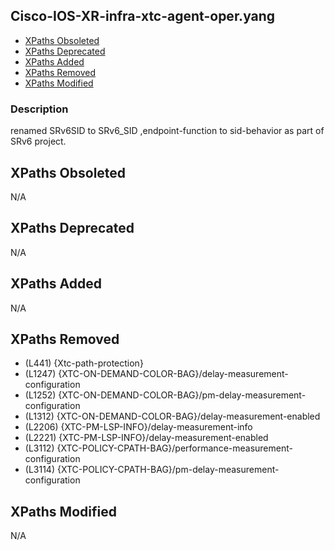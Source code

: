 ## Cisco-IOS-XR-infra-xtc-agent-oper.yang

- [XPaths Obsoleted](#xpaths-obsoleted)
- [XPaths Deprecated](#xpaths-deprecated)
- [XPaths Added](#xpaths-added)
- [XPaths Removed](#xpaths-removed)
- [XPaths Modified](#xpaths-modified)

### Description

renamed SRv6SID to SRv6_SID ,endpoint-function to sid-behavior as part of SRv6 project.

## XPaths Obsoleted

N/A

## XPaths Deprecated

N/A

## XPaths Added

N/A

## XPaths Removed

- (L441)	{Xtc-path-protection}
- (L1247)	{XTC-ON-DEMAND-COLOR-BAG}/delay-measurement-configuration
- (L1252)	{XTC-ON-DEMAND-COLOR-BAG}/pm-delay-measurement-configuration
- (L1312)	{XTC-ON-DEMAND-COLOR-BAG}/delay-measurement-enabled
- (L2206)	{XTC-PM-LSP-INFO}/delay-measurement-info
- (L2221)	{XTC-PM-LSP-INFO}/delay-measurement-enabled
- (L3112)	{XTC-POLICY-CPATH-BAG}/performance-measurement-configuration
- (L3114)	{XTC-POLICY-CPATH-BAG}/pm-delay-measurement-configuration

## XPaths Modified

N/A

